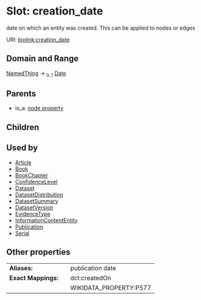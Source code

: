 
# Slot: creation_date


date on which an entity was created. This can be applied to nodes or edges

URI: [biolink:creation_date](https://w3id.org/biolink/vocab/creation_date)


## Domain and Range

[NamedThing](NamedThing.md) &#8594;  <sub>0..1</sub> [Date](types/Date.md)

## Parents

 *  is_a: [node property](node_property.md)

## Children


## Used by

 * [Article](Article.md)
 * [Book](Book.md)
 * [BookChapter](BookChapter.md)
 * [ConfidenceLevel](ConfidenceLevel.md)
 * [Dataset](Dataset.md)
 * [DatasetDistribution](DatasetDistribution.md)
 * [DatasetSummary](DatasetSummary.md)
 * [DatasetVersion](DatasetVersion.md)
 * [EvidenceType](EvidenceType.md)
 * [InformationContentEntity](InformationContentEntity.md)
 * [Publication](Publication.md)
 * [Serial](Serial.md)

## Other properties

|  |  |  |
| --- | --- | --- |
| **Aliases:** | | publication date |
| **Exact Mappings:** | | dct:createdOn |
|  | | WIKIDATA_PROPERTY:P577 |


